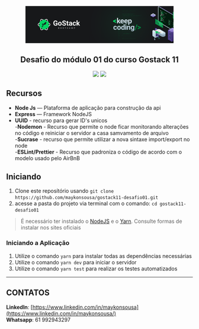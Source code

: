 <div align="center">
  <img src="src/img.png" height="100px" alt="Be the hero"/>
</div>

<div align="center">

  ## **Desafio do módulo 01 do curso Gostack 11**


  ![](https://img.shields.io/badge/autor-Maykon%20Sousa-brightgreen)
  ![](https://img.shields.io/badge/Back--End-NodeJS-brightgreen)

</div> 

## Recursos


- **Node Js** — Plataforma de aplicação para construção da api  
- **Express** — Framework NodeJS  
- **UUID** - recurso para gerar ID's unicos  
-**Nodemon** - Recurso que permite o node ficar monitorando alterações no código e reiniciar o servidor a casa samvamento de arquivo  
-**Sucrase** - recurso que permite utilizar a nova sintaxe import/export no node  
-**ESLint/Prettier** - Recurso que padroniza o código de acordo com o modelo usado pelo AirBnB  
  
## Iniciando

1. Clone este  reposítório usando `git clone https://github.com/maykonsousa/gostack11-desafio01.git`
2. acesse a pasta do projeto via terminal com o comando: `cd gostack11-desafio01`  

>É necessário ter instalado o [NodeJS](https://nodejs.org/en/download/) e o [Yarn](https://yarnpkg.com/). Consulte formas de instalar nos sites oficiais

### Iniciando a Aplicação

1. Utilize o comando  `yarn` para instalar todas as dependências necessárias<br />
2. Utilize o comando  `yarn dev` para iniciar o servidor
3. Utilize o comando `yarn test` para realizar os testes automatizados


***

## CONTATOS
**LinkedIn**: [https://www.linkedin.com/in/maykonsousa](https://www.linkedin.com/in/maykonsousa/)  
**Whatsapp**: 61 992943297

